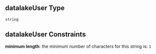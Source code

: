 ## datalakeUser Type

`string`

## datalakeUser Constraints

**minimum length**: the minimum number of characters for this string is: `1`

